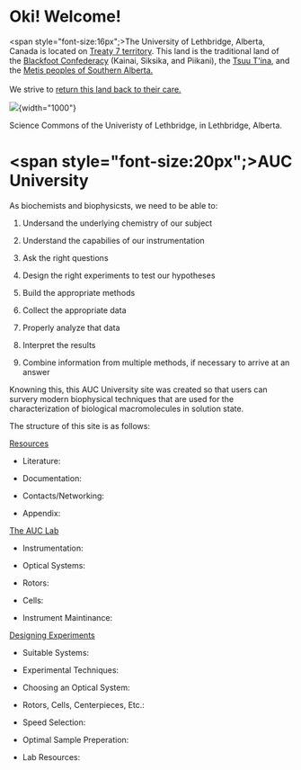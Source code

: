 # Oki! Welcome!

<span style="font-size:16px";>The University of Lethbridge, Alberta, Canada is located on [Treaty 7 territory](https://www.treaty7.org/). This land is the traditional land of the [Blackfoot Confederacy](https://blackfootconfederacy.ca/) (Kainai, Siksika, and Piikani), the [Tsuu T'ina](https://tsuutina.com/), and the [Metis peoples of Southern Alberta.](https://albertametis.com/) <br><br> We strive to <u>return this [land back](https://4rsyouth.ca/land-back-what-do-we-mean/) to their care.</u></span>

![](/probable-eureka/img/banners/sab.jpg){width="1000"}

Science Commons of the Univeristy of Lethbridge, in Lethbridge, Alberta. 

# <span style="font-size:20px";>AUC University</span>

As biochemists and biophysicsts, we need to be able to:

1. Undersand the underlying chemistry of our subject

2. Understand the capabilies of our instrumentation

3. Ask the right questions

4. Design the right experiments to test our hypotheses

5. Build the appropriate methods

6. Collect the appropriate data

7. Properly analyze that data

8. Interpret the results
    
9. Combine information from multiple methods, if necessary to arrive at an answer
 
Knowning this, this AUC University site was created so that users can survery modern biophysical techniques that are used for the characterization of biological macromolecules in solution state. 

The structure of this site is as follows:

<u>Resources</u>

* Literature:

* Documentation:

* Contacts/Networking:

* Appendix:

<u>The AUC Lab</u>

* Instrumentation:

* Optical Systems:

* Rotors:

* Cells:

* Instrument Maintinance:

<u> Designing Experiments </u>

* Suitable Systems:

* Experimental Techniques:

* Choosing an Optical System:

* Rotors, Cells, Centerpieces, Etc.:

* Speed Selection:

* Optimal Sample Preperation:

* Lab Resources:

